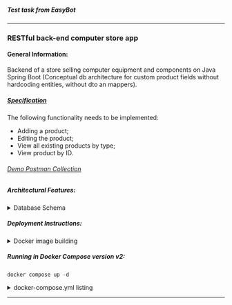 ##### Test task from EasyBot
***


###  RESTful back-end computer store app

#### General Information:
Backend of a store selling computer equipment and components on Java Spring Boot (Conceptual db architecture for custom product fields without hardcoding entities, without dto an mappers).


##### [Specification](https://go2.sytes.net/api/public/dl/On7KuTIx?inline=true)
The following functionality needs to be implemented:
- Adding a product;
- Editing the product;
- View all existing products by type;
- View product by ID.
###### [Demo Postman Collection](https://github.com/alrepin/pcstore/blob/main/pcstore.postman_collection.json)
##### Architectural Features:
<details>
  <summary>Database Schema</summary>
<img src="https://github.com/alrepin/pcstore/blob/main/data/db.png?raw=true" />
</details>  


##### Deployment Instructions:
<details>
  <summary>Docker image building</summary>

```
docker build -t backend-pcstore-easybot .
```
</details>

##### Running in Docker Compose version v2:
`docker compose up -d`
<details>
  <summary>docker-compose.yml listing</summary>

```
version: "3.3"
services:
backend-pcstore-easybot:
image: backend-pcstore-easybot:latest
      container_name: backend-pcstore-easybot
      ports:
        - "8080:8080"
      restart: 'no'
```
</details>


***
